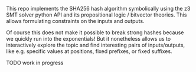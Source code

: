 This repo implements the SHA256 hash algorithm symbolically using the z3 SMT solver python API and its propositional logic / bitvector theories.
This allows formulating constraints on the inputs and outputs.

Of course this does not make it possible to break strong hashes because we quickly run into the exponentials!
But it nonetheless allows us to interactively explore the topic and find interesting pairs of inputs/outputs, like e.g. specific values at positions, fixed prefixes, or fixed suffixes.

TODO work in progress
